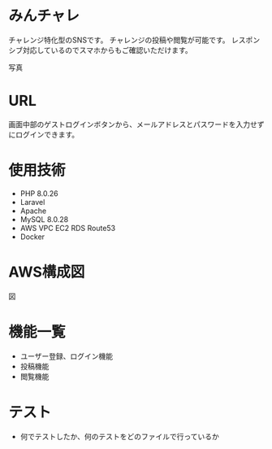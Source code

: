 # みんチャレ
チャレンジ特化型のSNSです。
チャレンジの投稿や閲覧が可能です。
レスポンシブ対応しているのでスマホからもご確認いただけます。

写真

# URL
画面中部のゲストログインボタンから、メールアドレスとパスワードを入力せずにログインできます。


# 使用技術
* PHP 8.0.26
* Laravel
* Apache
* MySQL 8.0.28
* AWS
   VPC
   EC2
   RDS
   Route53
* Docker

# AWS構成図
図

# 機能一覧
* ユーザー登録、ログイン機能
* 投稿機能
* 閲覧機能

# テスト
* 何でテストしたか、何のテストをどのファイルで行っているか
